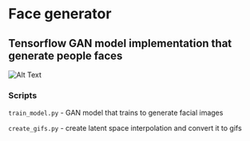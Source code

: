 # Face generator
## Tensorflow GAN model implementation that generate people faces
![Alt Text](https://github.com/AkiRusProd/face-generator/blob/master/generated%20gifs/faces.gif)
### Scripts
`train_model.py` - GAN model that trains to generate facial images
>
`create_gifs.py` - create latent space interpolation and convert it to gifs
